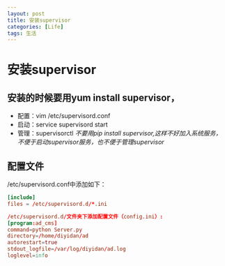 ```yaml
---
layout: post
title: 安装supervisor
categories: [Life]
tags: 生活
---
```


# 安装supervisor

## 安装的时候要用yum install supervisor，
- 配置：vim /etc/supervisord.conf
- 启动：service supervisord start
- 管理：supervisorctl
*不要用pip install supervisor,这样不好加入系统服务，不便于启动supervisor服务，也不便于管理supervisor*

## 配置文件
/etc/supervisord.conf中添加如下：
```conf
[include]
files = /etc/supervisord.d/*.ini

/etc/supervisord.d/文件夹下添加配置文件（config.ini）:
[program:ad_cms]
command=python Server.py
directory=/home/diyidan/ad
autorestart=true
stdout_logfile=/var/log/diyidan/ad.log
loglevel=info
```
